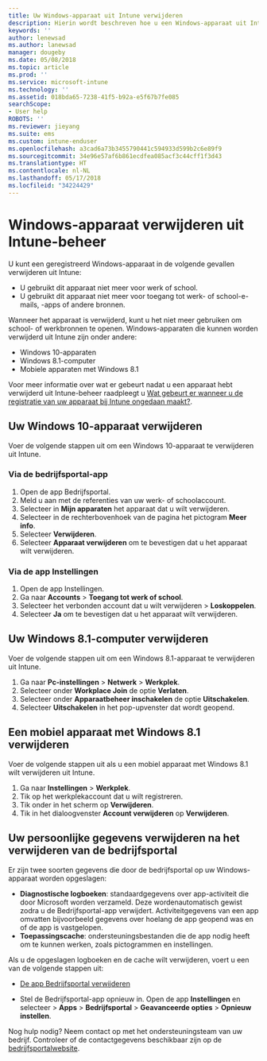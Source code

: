 ```yaml
---
title: Uw Windows-apparaat uit Intune verwijderen
description: Hierin wordt beschreven hoe u een Windows-apparaat uit Intune kunt verwijderen
keywords: ''
author: lenewsad
ms.author: lanewsad
manager: dougeby
ms.date: 05/08/2018
ms.topic: article
ms.prod: ''
ms.service: microsoft-intune
ms.technology: ''
ms.assetid: 018bda65-7238-41f5-b92a-e5f67b7fe085
searchScope:
- User help
ROBOTS: ''
ms.reviewer: jieyang
ms.suite: ems
ms.custom: intune-enduser
ms.openlocfilehash: a3cad6a73b3455790441c594933d599b2c6e89f9
ms.sourcegitcommit: 34e96e57af6b861ecdfea085acf3c44cff1f3d43
ms.translationtype: HT
ms.contentlocale: nl-NL
ms.lasthandoff: 05/17/2018
ms.locfileid: "34224429"
---
```

# <a name="remove-your-windows-device-from-intune-management"></a>Windows-apparaat verwijderen uit Intune-beheer

U kunt een geregistreerd Windows-apparaat in de volgende gevallen verwijderen uit Intune:  
* U gebruikt dit apparaat niet meer voor werk of school. 
* U gebruikt dit apparaat niet meer voor toegang tot werk- of school-e-mails, -apps of andere bronnen.

Wanneer het apparaat is verwijderd, kunt u het niet meer gebruiken om school- of werkbronnen te openen. Windows-apparaten die kunnen worden verwijderd uit Intune zijn onder andere:  
* Windows 10-apparaten 
* Windows 8.1-computer
* Mobiele apparaten met Windows 8.1
 
Voor meer informatie over wat er gebeurt nadat u een apparaat hebt verwijderd uit Intune-beheer raadpleegt u [Wat gebeurt er wanneer u de registratie van uw apparaat bij Intune ongedaan maakt?](what-happens-if-you-unenroll-your-device-from-intune-windows.md).

## <a name="remove-your-windows-10-device"></a>Uw Windows 10-apparaat verwijderen
Voer de volgende stappen uit om een Windows 10-apparaat te verwijderen uit Intune.

### <a name="via-the-company-portal-app"></a>Via de bedrijfsportal-app

1. Open de app Bedrijfsportal.
2. Meld u aan met de referenties van uw werk- of schoolaccount.
3. Selecteer in **Mijn apparaten** het apparaat dat u wilt verwijderen.
4. Selecteer in de rechterbovenhoek van de pagina het pictogram **Meer info**.
5. Selecteer **Verwijderen**. 
6. Selecteer **Apparaat verwijderen** om te bevestigen dat u het apparaat wilt verwijderen.

### <a name="via-device-settings-app"></a>Via de app Instellingen
1. Open de app Instellingen. 
2. Ga naar **Accounts** > **Toegang tot werk of school**.
3. Selecteer het verbonden account dat u wilt verwijderen > **Loskoppelen**.
4. Selecteer **Ja** om te bevestigen dat u het apparaat wilt verwijderen.

## <a name="remove-your-windows-81-computer"></a>Uw Windows 8.1-computer verwijderen
Voer de volgende stappen uit om een Windows 8.1-apparaat te verwijderen uit Intune.

1.  Ga naar **Pc-instellingen** > **Netwerk** > **Werkplek**.
2.  Selecteer onder **Workplace Join** de optie **Verlaten**.
3.  Selecteer onder **Apparaatbeheer inschakelen** de optie **Uitschakelen**.
4.  Selecteer **Uitschakelen** in het pop-upvenster dat wordt geopend.

## <a name="remove-your-windows-81-mobile-device"></a>Een mobiel apparaat met Windows 8.1 verwijderen
Voer de volgende stappen uit als u een mobiel apparaat met Windows 8.1 wilt verwijderen uit Intune.

1.  Ga naar **Instellingen** > **Werkplek**.
2.  Tik op het werkplekaccount dat u wilt registreren.
3.  Tik onder in het scherm op **Verwijderen**.
4.  Tik in het dialoogvenster **Account verwijderen** op **Verwijderen**.  
## <a name="removing-your-personal-information-after-removing-the-company-portal"></a>Uw persoonlijke gegevens verwijderen na het verwijderen van de bedrijfsportal
Er zijn twee soorten gegevens die door de bedrijfsportal op uw Windows-apparaat worden opgeslagen:

-   **Diagnostische logboeken**: standaardgegevens over app-activiteit die door Microsoft worden verzameld. Deze wordenautomatisch gewist zodra u de Bedrijfsportal-app verwijdert. Activiteitgegevens van een app omvatten bijvoorbeeld gegevens over hoelang de app geopend was en of de app is vastgelopen.
-   **Toepassingscache**: ondersteuningsbestanden die de app nodig heeft om te kunnen werken, zoals pictogrammen en instellingen.

Als u de opgeslagen logboeken en de cache wilt verwijderen, voert u een van de volgende stappen uit:

* [De app Bedrijfsportal verwijderen](https://support.microsoft.com/help/4028003/windows-10-uninstall-apps-and-programs) 

* Stel de Bedrijfsportal-app opnieuw in. Open de app **Instellingen** en selecteer > **Apps** > **Bedrijfsportal** > **Geavanceerde opties** > **Opnieuw instellen**. 

Nog hulp nodig? Neem contact op met het ondersteuningsteam van uw bedrijf. Controleer of de contactgegevens beschikbaar zijn op de [bedrijfsportalwebsite](https://portal.manage.microsoft.com#HelpDeskDialog).
